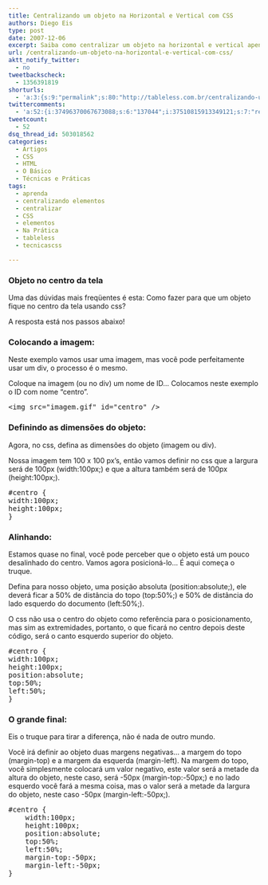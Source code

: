 ```yaml
---
title: Centralizando um objeto na Horizontal e Vertical com CSS
authors: Diego Eis
type: post
date: 2007-12-06
excerpt: Saiba como centralizar um objeto na horizontal e vertical apenas com CSS.
url: /centralizando-um-objeto-na-horizontal-e-vertical-com-css/
aktt_notify_twitter:
  - no
tweetbackscheck:
  - 1356391819
shorturls:
  - 'a:3:{s:9:"permalink";s:80:"http://tableless.com.br/centralizando-um-objeto-na-horizontal-e-vertical-com-css";s:7:"tinyurl";s:26:"http://tinyurl.com/3epkhp5";s:4:"isgd";s:19:"http://is.gd/ow7ixO";}'
twittercomments:
  - 'a:52:{i:37496370067673088;s:6:"137044";i:37510815913349121;s:7:"retweet";i:37510814399209472;s:7:"retweet";i:37510812255916032;s:7:"retweet";i:37510810490114048;s:7:"retweet";i:37510809047269376;s:7:"retweet";i:37510807629594624;s:7:"retweet";i:37510806081896449;s:7:"retweet";i:37510799484256256;s:7:"retweet";i:37510798095941633;s:7:"retweet";i:37510795994599424;s:7:"retweet";i:37510794337845250;s:7:"retweet";i:37510792005812224;s:7:"retweet";i:37510790105800704;s:7:"retweet";i:37510788440653824;s:7:"retweet";i:37510786758742016;s:7:"retweet";i:37510784963575809;s:7:"retweet";i:37510783394910209;s:7:"retweet";i:37510781809467392;s:7:"retweet";i:37510776663056384;s:7:"retweet";i:37510775220207616;s:7:"retweet";i:37510773664124928;s:7:"retweet";i:37510771403395072;s:7:"retweet";i:37510769792782336;s:7:"retweet";i:37510766982602752;s:7:"retweet";i:37510764319211521;s:7:"retweet";i:37510762842816512;s:7:"retweet";i:37510760401735680;s:7:"retweet";i:37510758514294784;s:7:"retweet";i:37510757092429825;s:7:"retweet";i:37510755427291136;s:7:"retweet";i:37510753460162560;s:7:"retweet";i:37510751803412480;s:7:"retweet";i:37510749836279809;s:7:"retweet";i:37510748364083200;s:7:"retweet";i:37510746849935360;s:7:"retweet";i:37510745428070400;s:7:"retweet";i:37510743733567489;s:7:"retweet";i:37510741086969856;s:7:"retweet";i:37510739438600192;s:7:"retweet";i:37510737945432064;s:7:"retweet";i:37510736158662656;s:7:"retweet";i:37510734531268608;s:7:"retweet";i:37510729795903488;s:7:"retweet";i:37510721587650560;s:7:"retweet";i:37510719922507776;s:7:"retweet";i:37510718420942848;s:7:"retweet";i:37510716592234498;s:7:"retweet";i:37510715212300289;s:7:"retweet";i:37510707662553088;s:7:"retweet";i:37510705544433664;s:7:"retweet";i:37510704093200384;s:7:"retweet";}'
tweetcount:
  - 52
dsq_thread_id: 503018562
categories:
  - Artigos
  - CSS
  - HTML
  - O Básico
  - Técnicas e Práticas
tags:
  - aprenda
  - centralizando elementos
  - centralizar
  - CSS
  - elementos
  - Na Prática
  - tableless
  - tecnicascss

---
```

[][1] 

### Objeto no centro da tela

Uma das dúvidas mais freqüentes é esta: Como fazer para que um objeto fique no centro da tela usando css?
  
A resposta está nos passos abaixo!

### Colocando a imagem:

Neste exemplo vamos usar uma imagem, mas você pode perfeitamente usar um div, o processo é o mesmo.
  
Coloque na imagem (ou no div) um nome de ID&#8230; Colocamos neste exemplo o ID com nome &#8220;centro&#8221;.

<pre class="lang-html">&lt;img src="imagem.gif" id="centro" /&gt;
</pre>

### Definindo as dimensões do objeto:

Agora, no css, defina as dimensões do objeto (imagem ou div).
  
Nossa imagem tem 100 x 100 px&#8217;s, então vamos definir no css que a largura será de 100px (width:100px;) e que a altura também será de 100px (height:100px;).

<pre class="lang-css">#centro {
width:100px;
height:100px;
}
</pre>

### Alinhando:

Estamos quase no final, você pode perceber que o objeto está um pouco desalinhado do centro. Vamos agora posicioná-lo&#8230; É aqui começa o truque.
  
Defina para nosso objeto, uma posição absoluta (position:absolute;), ele deverá ficar a 50% de distância do topo (top:50%;) e 50% de distância do lado esquerdo do documento (left:50%;).
  
O css não usa o centro do objeto como referência para o posicionamento, mas sim as extremidades, portanto, o que ficará no centro depois deste código, será o canto esquerdo superior do objeto.

<pre class="lang-css">#centro {
width:100px;
height:100px;
position:absolute;
top:50%;
left:50%;
}
</pre>

### O grande final:

Eis o truque para tirar a diferença, não é nada de outro mundo.
  
Você irá definir ao objeto duas margens negativas&#8230; a margem do topo (margin-top) e a margem da esquerda (margin-left). Na margem do topo, você simplesmente colocará um valor negativo, este valor será a metade da altura do objeto, neste caso, será -50px (margin-top:-50px;) e no lado esquerdo você fará a mesma coisa, mas o valor será a metade da largura do objeto, neste caso -50px (margin-left:-50px;).

<pre class="lang-css">#centro {
	width:100px;
	height:100px;
	position:absolute;
	top:50%;
	left:50%;
	margin-top:-50px;
	margin-left:-50px;
}
</pre>

 [1]: http://tableless.com.br/centralizando-conteudo-na-vertical-e-horizontal-com-css-flexbox/